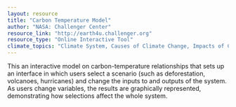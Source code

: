 ```yaml
---
layout: resource
title: "Carbon Temperature Model"
author: "NASA: Challenger Center"
resource_link: "http://earth4u.challenger.org"
resource_type: "Online Interactive Tool"
climate_topics: "Climate System, Causes of Climate Change, Impacts of Climate Change"
---
```


This an interactive model on carbon-temperature relationships that sets up an interface in which users select a scenario (such as deforestation, volcanoes, hurricanes) and change the inputs to and outputs of the system. As users change variables, the results are graphically represented, demonstrating how selections affect the whole system.
